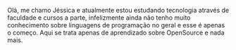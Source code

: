 Olá, me chamo Jéssica e atualmente estou estudando tecnologia através de faculdade e cursos a parte, infelizmente ainda não tenho muito conhecimento sobre linguagens de programação no geral 
e esse é apenas o começo.
Aqui se trata apenas de aprendizado sobre OpenSource e nada mais.
